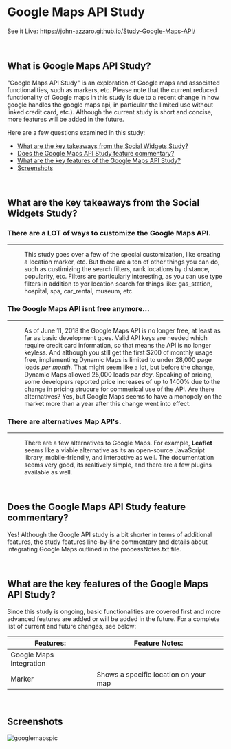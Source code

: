 # Google Maps API Study
See it Live: https://john-azzaro.github.io/Study-Google-Maps-API/

<br>

## What is Google Maps API Study?
"Google Maps API Study" is an exploration of Google maps and associated functionalities, such as markers, etc.  Please note that the current reduced functionality of Google maps in this study is due to a recent change in how google handles the google maps api, in particular the limited use without linked credit card, etc.).  Although the current study is short and concise, more features will be added in the future.

Here are a few questions examined in this study:

* [What are the key takeaways from the Social Widgets Study?](#What-are-the-key-takeaways-from-the-Social-Widgets-Study)
* [Does the Google Maps API Study feature commentary?](#Does-the-Google-Maps-API-Study-feature-commentary)
* [What are the key features of the Google Maps API Study?](#What-are-the-key-features-of-the-Google-Maps-API-Study)
* [Screenshots](#Screenshots)

<br>

## What are the key takeaways from the Social Widgets Study?

<dl>

### There are a LOT of ways to customize the Google Maps API.
-----------
<dd>

This study goes over a few of the special customization, like creating a location marker, etc.  But there are a ton of other things you can do, such as custimizing the search filters, rank locations by distance, popularity, etc. Filters are particularly interesting, as you can use type filters in addition to yor location search for things like: gas_station, hospital, spa, car_rental, museum, etc.

</dd>
</dl>

<dl>

### The Google Maps API isnt free anymore...
-----------
<dd>

As of June 11, 2018 the Google Maps API is no longer free, at least as far as basic development goes.  Valid API keys are needed which require credit card information, so that means the API is no longer keyless.  And although you still get the first $200 of monthly usage free, implementing Dynamic Maps is limited to under 28,000 page loads *per month*. That might seem like a lot, but before the change, Dynamic Maps allowed 25,000 loads *per day*.  Speaking of pricing, some developers reported price increases of up to 1400% due to the change in pricing strucure for commerical use of the API. Are there alternatives? Yes, but Google Maps seems to have a monopoly on the market more than a year after this change went into effect.

</dd>
</dl>

<dl>

### There are alternatives Map API's.
-----------
<dd>

There are a few alternatives to Google Maps.  For example, **Leaflet** seems like a viable alternative as its an open-source JavaScript library, mobile-friendly, and interactive as well.  The documentation seems very good, its realtively simple, and there are a few plugins available as well.

</dd>
</dl>


<br>

## Does the Google Maps API Study feature commentary?
Yes!  Although the Google API study is a bit shorter in terms of additional features, the study features line-by-line commentary and details about integrating Google Maps outlined in the processNotes.txt file.

<br>

## What are the key features of the Google Maps API Study?
Since this study is ongoing, basic functionalities are covered first and more advanced features are added or will be added in the future.  For a complete list of current and future changes, see below:


| **Features:**                            | **Feature Notes:**                             |
| ---------------------------------------- | ----------------------------------------------|
| Google Maps Integration                  |                                               |
| Marker                                   |    Shows a specific location on your map                                             |
  


<br>

## Screenshots

![googlemapspic](https://user-images.githubusercontent.com/37447586/61546899-2d1ada80-a9ff-11e9-9ecb-44a9323c24c9.png)


